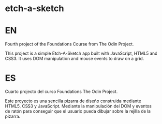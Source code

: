 # etch-a-sketch

# EN
Fourth project of the Foundations Course from The Odin Project.

This project is a simple Etch-A-Sketch app built with JavaScript, HTML5 and CSS3. 
It uses DOM manipulation and mouse events to draw on a grid.

# ES
Cuarto projecto del curso Foundations The Odin Project.

Este proyecto es una sencilla pizarra de diseño construida mediante HTML5, CSS3 y JavaScript.
Mediante la manipulación del DOM y eventos de ratón para conseguir que el usuario pueda dibujar sobre la rejilla de la pizarra.
